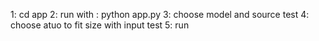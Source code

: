 1: cd app
2: run with : python app.py
3: choose model and source test
4: choose  atuo to fit size with input test 
5: run
